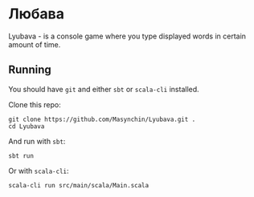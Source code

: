 # Любава

Lyubava - is a console game where you type displayed words in certain amount
of time.

## Running

You should have `git` and either `sbt` or `scala-cli` installed.

Clone this repo:

~~~shell
git clone https://github.com/Masynchin/Lyubava.git .
cd Lyubava
~~~

And run with `sbt`:

~~~shell
sbt run
~~~

Or with `scala-cli`:

~~~shell
scala-cli run src/main/scala/Main.scala
~~~
